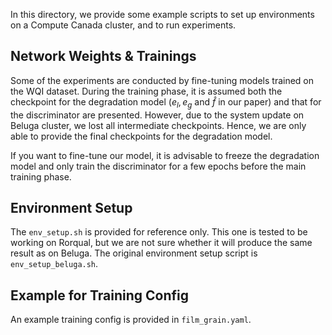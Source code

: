 In this directory, we provide some example scripts to set up environments on a Compute Canada cluster, and to run experiments.

## Network Weights & Trainings

Some of the experiments are conducted by fine-tuning models trained on the WQI dataset.  During the training phase, it is assumed both the checkpoint for the degradation model ($e_l, e_g$ and $\hat{f}$ in our paper) and that for the discriminator are presented.  However, due to the system update on Beluga cluster, we lost all intermediate checkpoints.  Hence, we are only able to provide the final checkpoints for the degradation model.

If you want to fine-tune our model, it is advisable to freeze the degradation model and only train the discriminator for a few epochs before the main training phase. 

## Environment Setup

The `env_setup.sh` is provided for reference only.  This one is tested to be working on Rorqual, but we are not sure whether it will produce the same result as on Beluga.  The original environment setup script is `env_setup_beluga.sh`. 


## Example for Training Config

An example training config is provided in `film_grain.yaml`. 


